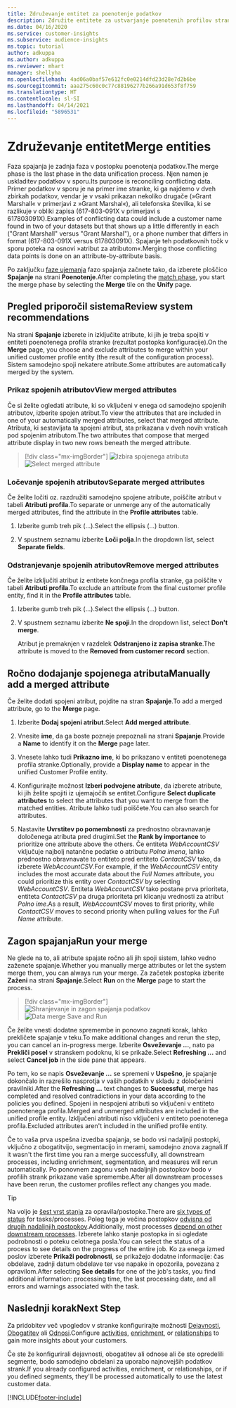 ```yaml
---
title: Združevanje entitet za poenotenje podatkov
description: Združite entitete za ustvarjanje poenotenih profilov strank.
ms.date: 04/16/2020
ms.service: customer-insights
ms.subservice: audience-insights
ms.topic: tutorial
author: adkuppa
ms.author: adkuppa
ms.reviewer: mhart
manager: shellyha
ms.openlocfilehash: 4ad06a0baf57e612fc0e0214dfd23d28e7d2b6be
ms.sourcegitcommit: aaa275c60c0c77c88196277b266a91d653f8f759
ms.translationtype: HT
ms.contentlocale: sl-SI
ms.lasthandoff: 04/14/2021
ms.locfileid: "5896531"
---
```

# <a name="merge-entities"></a><span data-ttu-id="cca3d-103">Združevanje entitet</span><span class="sxs-lookup"><span data-stu-id="cca3d-103">Merge entities</span></span>

<span data-ttu-id="cca3d-104">Faza spajanja je zadnja faza v postopku poenotenja podatkov.</span><span class="sxs-lookup"><span data-stu-id="cca3d-104">The merge phase is the last phase in the data unification process.</span></span> <span data-ttu-id="cca3d-105">Njen namen je uskladitev podatkov v sporu.</span><span class="sxs-lookup"><span data-stu-id="cca3d-105">Its purpose is reconciling conflicting data.</span></span> <span data-ttu-id="cca3d-106">Primer podatkov v sporu je na primer ime stranke, ki ga najdemo v dveh zbirkah podatkov, vendar je v vsaki prikazan nekoliko drugače (»Grant Marshall« v primerjavi z »Grant Marshal«), ali telefonska številka, ki se razlikuje v obliki zapisa (617-803-091X v primerjavi s 617803091X).</span><span class="sxs-lookup"><span data-stu-id="cca3d-106">Examples of conflicting data could include a customer name found in two of your datasets but that shows up a little differently in each ("Grant Marshall" versus "Grant Marshal"), or a phone number that differs in format (617-803-091X versus 617803091X).</span></span> <span data-ttu-id="cca3d-107">Spajanje teh podatkovnih točk v sporu poteka na osnovi »atribut za atributom«.</span><span class="sxs-lookup"><span data-stu-id="cca3d-107">Merging those conflicting data points is done on an attribute-by-attribute basis.</span></span>

<span data-ttu-id="cca3d-108">Po zaključku [faze ujemanja](match-entities.md) fazo spajanja začnete tako, da izberete ploščico **Spajanje** na strani **Poenotenje**.</span><span class="sxs-lookup"><span data-stu-id="cca3d-108">After completing the [match phase](match-entities.md), you start the merge phase by selecting the **Merge** tile on the **Unify** page.</span></span>

## <a name="review-system-recommendations"></a><span data-ttu-id="cca3d-109">Pregled priporočil sistema</span><span class="sxs-lookup"><span data-stu-id="cca3d-109">Review system recommendations</span></span>

<span data-ttu-id="cca3d-110">Na strani **Spajanje** izberete in izključite atribute, ki jih je treba spojiti v entiteti poenotenega profila stranke (rezultat postopka konfiguracije).</span><span class="sxs-lookup"><span data-stu-id="cca3d-110">On the **Merge** page, you choose and exclude attributes to merge within your unified customer profile entity (the result of the configuration process).</span></span> <span data-ttu-id="cca3d-111">Sistem samodejno spoji nekatere atribute.</span><span class="sxs-lookup"><span data-stu-id="cca3d-111">Some attributes are automatically merged by the system.</span></span>

### <a name="view-merged-attributes"></a><span data-ttu-id="cca3d-112">Prikaz spojenih atributov</span><span class="sxs-lookup"><span data-stu-id="cca3d-112">View merged attributes</span></span>

<span data-ttu-id="cca3d-113">Če si želite ogledati atribute, ki so vključeni v enega od samodejno spojenih atributov, izberite spojen atribut.</span><span class="sxs-lookup"><span data-stu-id="cca3d-113">To view the attributes that are included in one of your automatically merged attributes, select that merged attribute.</span></span> <span data-ttu-id="cca3d-114">Atributa, ki sestavljata ta spojeni atribut, sta prikazana v dveh novih vrsticah pod spojenim atributom.</span><span class="sxs-lookup"><span data-stu-id="cca3d-114">The two attributes that compose that merged attribute display in two new rows beneath the merged attribute.</span></span>

> [!div class="mx-imgBorder"]
> <span data-ttu-id="cca3d-115">![Izbira spojenega atributa](media/configure-data-merge-profile-attributes.png "Izbira spojenega atributa")</span><span class="sxs-lookup"><span data-stu-id="cca3d-115">![Select merged attribute](media/configure-data-merge-profile-attributes.png "Select merged attribute")</span></span>

### <a name="separate-merged-attributes"></a><span data-ttu-id="cca3d-116">Ločevanje spojenih atributov</span><span class="sxs-lookup"><span data-stu-id="cca3d-116">Separate merged attributes</span></span>

<span data-ttu-id="cca3d-117">Če želite ločiti oz. razdružiti samodejno spojene atribute, poiščite atribut v tabeli **Atributi profila**.</span><span class="sxs-lookup"><span data-stu-id="cca3d-117">To separate or unmerge any of the automatically merged attributes, find the attribute in the **Profile attributes** table.</span></span>

1. <span data-ttu-id="cca3d-118">Izberite gumb treh pik (...).</span><span class="sxs-lookup"><span data-stu-id="cca3d-118">Select the ellipsis (...) button.</span></span>
  
2. <span data-ttu-id="cca3d-119">V spustnem seznamu izberite **Loči polja**.</span><span class="sxs-lookup"><span data-stu-id="cca3d-119">In the dropdown list, select **Separate fields**.</span></span>

### <a name="remove-merged-attributes"></a><span data-ttu-id="cca3d-120">Odstranjevanje spojenih atributov</span><span class="sxs-lookup"><span data-stu-id="cca3d-120">Remove merged attributes</span></span>

<span data-ttu-id="cca3d-121">Če želite izključiti atribut iz entitete končnega profila stranke, ga poiščite v tabeli **Atributi profila**.</span><span class="sxs-lookup"><span data-stu-id="cca3d-121">To exclude an attribute from the final customer profile entity, find it in the **Profile attributes** table.</span></span>

1. <span data-ttu-id="cca3d-122">Izberite gumb treh pik (...).</span><span class="sxs-lookup"><span data-stu-id="cca3d-122">Select the ellipsis (...) button.</span></span>
  
2. <span data-ttu-id="cca3d-123">V spustnem seznamu izberite **Ne spoji**.</span><span class="sxs-lookup"><span data-stu-id="cca3d-123">In the dropdown list, select **Don't merge**.</span></span>

   <span data-ttu-id="cca3d-124">Atribut je premaknjen v razdelek **Odstranjeno iz zapisa stranke**.</span><span class="sxs-lookup"><span data-stu-id="cca3d-124">The attribute is moved to the **Removed from customer record** section.</span></span>

## <a name="manually-add-a-merged-attribute"></a><span data-ttu-id="cca3d-125">Ročno dodajanje spojenega atributa</span><span class="sxs-lookup"><span data-stu-id="cca3d-125">Manually add a merged attribute</span></span>

<span data-ttu-id="cca3d-126">Če želite dodati spojeni atribut, pojdite na stran **Spajanje**.</span><span class="sxs-lookup"><span data-stu-id="cca3d-126">To add a merged attribute, go to the **Merge** page.</span></span>

1. <span data-ttu-id="cca3d-127">Izberite **Dodaj spojeni atribut**.</span><span class="sxs-lookup"><span data-stu-id="cca3d-127">Select **Add merged attribute**.</span></span>

2. <span data-ttu-id="cca3d-128">Vnesite **ime**, da ga boste pozneje prepoznali na strani **Spajanje**.</span><span class="sxs-lookup"><span data-stu-id="cca3d-128">Provide a **Name** to identify it on the **Merge** page later.</span></span>

3. <span data-ttu-id="cca3d-129">Vnesete lahko tudi **Prikazno ime**, ki bo prikazano v entiteti poenotenega profila stranke.</span><span class="sxs-lookup"><span data-stu-id="cca3d-129">Optionally, provide a **Display name** to appear in the unified Customer Profile entity.</span></span>

4. <span data-ttu-id="cca3d-130">Konfigurirajte možnost **Izberi podvojene atribute**, da izberete atribute, ki jih želite spojiti iz ujemajočih se entitet.</span><span class="sxs-lookup"><span data-stu-id="cca3d-130">Configure **Select duplicate attributes** to select the attributes that you want to merge from the matched entities.</span></span> <span data-ttu-id="cca3d-131">Atribute lahko tudi poiščete.</span><span class="sxs-lookup"><span data-stu-id="cca3d-131">You can also search for attributes.</span></span>

5. <span data-ttu-id="cca3d-132">Nastavite **Uvrstitev po pomembnosti** za prednostno obravnavanje določenega atributa pred drugimi.</span><span class="sxs-lookup"><span data-stu-id="cca3d-132">Set the **Rank by importance** to prioritize one attribute above the others.</span></span> <span data-ttu-id="cca3d-133">Če entiteta *WebAccountCSV* vključuje najbolj natančne podatke o atributu *Polna imena*, lahko prednostno obravnavate to entiteto pred entiteto *ContactCSV* tako, da izberete *WebAccountCSV*.</span><span class="sxs-lookup"><span data-stu-id="cca3d-133">For example, if the *WebAccountCSV* entity includes the most accurate data about the *Full Names* attribute, you could prioritize this entity over *ContactCSV* by selecting *WebAccountCSV*.</span></span> <span data-ttu-id="cca3d-134">Entiteta *WebAccountCSV* tako postane prva prioriteta, entiteta *ContactCSV* pa druga prioriteta pri klicanju vrednosti za atribut *Polno ime*.</span><span class="sxs-lookup"><span data-stu-id="cca3d-134">As a result, *WebAccountCSV* moves to first priority, while *ContactCSV* moves to second priority when pulling values for the *Full Name* attribute.</span></span>

## <a name="run-your-merge"></a><span data-ttu-id="cca3d-135">Zagon spajanja</span><span class="sxs-lookup"><span data-stu-id="cca3d-135">Run your merge</span></span>

<span data-ttu-id="cca3d-136">Ne glede na to, ali atribute spajate ročno ali jih spoji sistem, lahko vedno zaženete spajanje.</span><span class="sxs-lookup"><span data-stu-id="cca3d-136">Whether you manually merge attributes or let the system merge them, you can always run your merge.</span></span> <span data-ttu-id="cca3d-137">Za začetek postopka izberite **Zaženi** na strani **Spajanje**.</span><span class="sxs-lookup"><span data-stu-id="cca3d-137">Select **Run** on the **Merge** page to start the process.</span></span>

> [!div class="mx-imgBorder"]
> <span data-ttu-id="cca3d-138">![Shranjevanje in zagon spajanja podatkov](media/configure-data-merge-save-run.png "Shranjevanje in zagon spajanja podatkov")</span><span class="sxs-lookup"><span data-stu-id="cca3d-138">![Data merge Save and Run](media/configure-data-merge-save-run.png "Data merge Save and Run")</span></span>

<span data-ttu-id="cca3d-139">Če želite vnesti dodatne spremembe in ponovno zagnati korak, lahko prekličete spajanje v teku.</span><span class="sxs-lookup"><span data-stu-id="cca3d-139">To make additional changes and rerun the step, you can cancel an in-progress merge.</span></span> <span data-ttu-id="cca3d-140">Izberite **Osveževanje ...**, nato pa **Prekliči posel** v stranskem podoknu, ki se prikaže.</span><span class="sxs-lookup"><span data-stu-id="cca3d-140">Select **Refreshing ...** and select **Cancel job**  in the side pane that appears.</span></span>

<span data-ttu-id="cca3d-141">Po tem, ko se napis **Osveževanje ...** se spremeni v **Uspešno**, je spajanje dokončalo in razrešilo nasprotja v vaših podatkih v skladu z določenimi pravilniki.</span><span class="sxs-lookup"><span data-stu-id="cca3d-141">After the **Refreshing ...** text changes to **Successful**, merge has completed and resolved contradictions in your data according to the policies you defined.</span></span> <span data-ttu-id="cca3d-142">Spojeni in nespojeni atributi so vključeni v entiteto poenotenega profila.</span><span class="sxs-lookup"><span data-stu-id="cca3d-142">Merged and unmerged attributes are included in the unified profile entity.</span></span> <span data-ttu-id="cca3d-143">Izključeni atributi niso vključeni v entiteto poenotenega profila.</span><span class="sxs-lookup"><span data-stu-id="cca3d-143">Excluded attributes aren't included in the unified profile entity.</span></span>

<span data-ttu-id="cca3d-144">Če to vaša prva uspešna izvedba spajanja, se bodo vsi nadaljnji postopki, vključno z obogatitvijo, segmentacijo in merami, samodejno znova zagnali.</span><span class="sxs-lookup"><span data-stu-id="cca3d-144">If it wasn't the first time you ran a merge successfully, all downstream processes, including enrichment, segmentation, and measures will rerun automatically.</span></span> <span data-ttu-id="cca3d-145">Po ponovnem zagonu vseh nadaljnjih postopkov bodo v profilih strank prikazane vaše spremembe.</span><span class="sxs-lookup"><span data-stu-id="cca3d-145">After all downstream processes have been rerun, the customer profiles reflect any changes you made.</span></span>

> [!TIP]
> <span data-ttu-id="cca3d-146">Na voljo je [šest vrst stanja](system.md#status-types) za opravila/postopke.</span><span class="sxs-lookup"><span data-stu-id="cca3d-146">There are [six types of status](system.md#status-types) for tasks/processes.</span></span> <span data-ttu-id="cca3d-147">Poleg tega je večina postopkov [odvisna od drugih nadaljnjih postopkov](system.md#refresh-policies).</span><span class="sxs-lookup"><span data-stu-id="cca3d-147">Additionally, most processes [depend on other downstream processes](system.md#refresh-policies).</span></span> <span data-ttu-id="cca3d-148">Izberete lahko stanje postopka in si ogledate podrobnosti o poteku celotnega posla.</span><span class="sxs-lookup"><span data-stu-id="cca3d-148">You can select the status of a process to see details on the progress of the entire job.</span></span> <span data-ttu-id="cca3d-149">Ko za enega izmed poslov izberete **Prikaži podrobnosti**, se prikažejo dodatne informacije: čas obdelave, zadnji datum obdelave ter vse napake in opozorila, povezana z opravilom.</span><span class="sxs-lookup"><span data-stu-id="cca3d-149">After selecting **See details** for one of the job's tasks, you find additional information: processing time, the last processing date, and all errors and warnings associated with the task.</span></span>

## <a name="next-step"></a><span data-ttu-id="cca3d-150">Naslednji korak</span><span class="sxs-lookup"><span data-stu-id="cca3d-150">Next Step</span></span>

<span data-ttu-id="cca3d-151">Za pridobitev več vpogledov v stranke konfigurirajte možnosti [Dejavnosti](activities.md), [Obogatitev](enrichment-hub.md) ali [Odnosi](relationships.md).</span><span class="sxs-lookup"><span data-stu-id="cca3d-151">Configure [activities](activities.md), [enrichment](enrichment-hub.md), or [relationships](relationships.md) to gain more insights about your customers.</span></span>

<span data-ttu-id="cca3d-152">Če ste že konfigurirali dejavnosti, obogatitev ali odnose ali če ste opredelili segmente, bodo samodejno obdelani za uporabo najnovejših podatkov strank.</span><span class="sxs-lookup"><span data-stu-id="cca3d-152">If you already configured activities, enrichment, or relationships, or if you defined segments, they'll be processed automatically to use the latest customer data.</span></span>




[!INCLUDE[footer-include](../includes/footer-banner.md)]